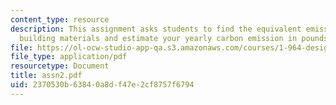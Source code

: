 ```yaml
---
content_type: resource
description: This assignment asks students to find the equivalent emissions due to
  building materials and estimate your yearly carbon emission in pounds of CO2.
file: https://ol-ocw-studio-app-qa.s3.amazonaws.com/courses/1-964-design-for-sustainability-fall-2006/2370530b63840a8df47e2cf8757f6794_assn2.pdf
file_type: application/pdf
resourcetype: Document
title: assn2.pdf
uid: 2370530b-6384-0a8d-f47e-2cf8757f6794
---
```

